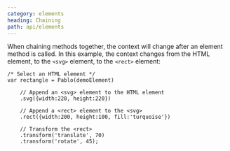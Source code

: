 ```yaml
---
category: elements
heading: Chaining
path: api/elements
---
```



When chaining methods together, the context will change after an element method is called. In this example, the context changes from the HTML element, to the `<svg>` element, to the `<rect>` element:

    /* Select an HTML element */
    var rectangle = Pablo(demoElement)
    
        // Append an <svg> element to the HTML element
        .svg({width:220, height:220})

        // Append a <rect> element to the <svg>
        .rect({width:200, height:100, fill:'turquoise'})

        // Transform the <rect>
        .transform('translate', 70)
        .transform('rotate', 45);

